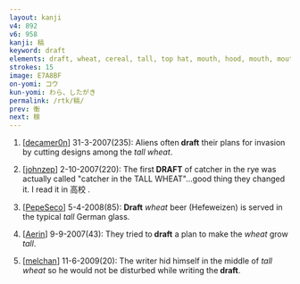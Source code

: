 ```yaml
---
layout: kanji
v4: 892
v6: 958
kanji: 稿
keyword: draft
elements: draft, wheat, cereal, tall, top hat, mouth, hood, mouth, mouth2
strokes: 15
image: E7A8BF
on-yomi: コウ
kun-yomi: わら、したがき
permalink: /rtk/稿/
prev: 衡
next: 稼
---
```


1) [<a href="http://kanji.koohii.com/profile/decamer0n">decamer0n</a>] 31-3-2007(235): Aliens often<strong> draft</strong> their plans for invasion by cutting designs among the <em>tall</em> <em>wheat</em>.

2) [<a href="http://kanji.koohii.com/profile/johnzep">johnzep</a>] 2-10-2007(220): The first<strong> DRAFT</strong> of catcher in the rye was actually called &quot;catcher in the TALL WHEAT&quot;...good thing they changed it. I read it in 高校 .

3) [<a href="http://kanji.koohii.com/profile/PepeSeco">PepeSeco</a>] 5-4-2008(85): <strong>Draft</strong> <em>wheat</em> beer (Hefeweizen) is served in the typical <em>tall</em> German glass.

4) [<a href="http://kanji.koohii.com/profile/Aerin">Aerin</a>] 9-9-2007(43): They tried to<strong> draft</strong> a plan to make the <em>wheat</em> grow <em>tall</em>.

5) [<a href="http://kanji.koohii.com/profile/melchan">melchan</a>] 11-6-2009(20): The writer hid himself in the middle of <em>tall wheat</em> so he would not be disturbed while writing the<strong> draft</strong>.

